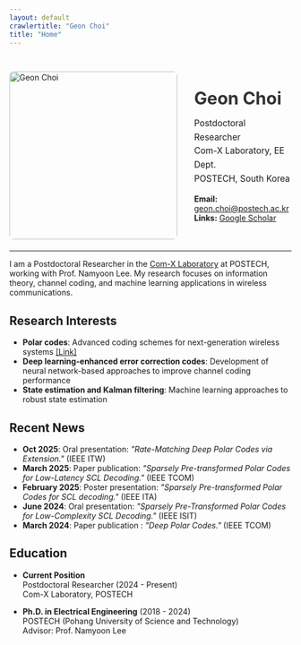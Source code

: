 ```yaml
---
layout: default
crawlertitle: "Geon Choi"
title: "Home"
---
```


<div class="profile-section" style="display: flex; align-items: center; gap: 30px; margin-bottom: 20px;">
  <div class="profile-image">
    <img src="{{ site.images | relative_url }}/profile.JPG" width="300" style="border-radius: 8px; margin-top: 30px" alt="Geon Choi"/>
  </div>
  <div class="profile-info">
    <h1 style="margin-bottom: 10px; font-size: 2.2em; color: #333;">Geon Choi</h1>
    <p style="font-size: 1.1em; line-height: 1.6; margin-bottom: 15px;">
      Postdoctoral Researcher<br/>
      Com-X Laboratory, EE Dept.<br/>
      POSTECH, South Korea
    </p>
    <p style="margin-bottom: 15px;">
      <strong>Email:</strong> <a href="mailto:geon.choi@postech.ac.kr">geon.choi@postech.ac.kr</a><br/>
      <strong>Links:</strong> <a href="https://scholar.google.com/citations?user=MlmovHcAAAAJ&hl=en">Google Scholar</a>
      <!-- <strong>Links:</strong> <a href="#">Google Scholar</a> | <a href="#">LinkedIn</a> -->
    </p>
  </div>
</div>

---

I am a Postdoctoral Researcher in the <a href="https://comx.postech.ac.kr/">Com-X Laboratory</a> at POSTECH, working with Prof. Namyoon Lee. My research focuses on information theory, channel coding, and machine learning applications in wireless communications.

<!-- --- -->

## Research Interests
- **Polar codes**: Advanced coding schemes for next-generation wireless systems [[Link]](/research/polar-codes/)
- **Deep learning-enhanced error correction codes**: Development of neural network-based approaches to improve channel coding performance
- **State estimation and Kalman filtering**: Machine learning approaches to robust state estimation
<!-- - **Information-theoretic approaches**: Theoretical foundations for integrated communication systems -->

## Recent News

- **Oct 2025**: Oral presentation: *"Rate-Matching Deep Polar Codes via Extension."* (IEEE ITW)
- **March 2025**: Paper publication: *"Sparsely Pre-transformed Polar Codes for Low-Latency SCL Decoding."* (IEEE TCOM)
- **February 2025**: Poster presentation: *"Sparsely Pre-transformed Polar Codes for SCL decoding."* (IEEE ITA)
- **June 2024**: Oral presentation: *"Sparsely Pre-Transformed Polar Codes for Low-Complexity SCL Decoding."* (IEEE ISIT)
- **March 2024**: Paper publication : *"Deep Polar Codes."* (IEEE TCOM)

## Education
- **Current Position**  
Postdoctoral Researcher (2024 - Present)  
Com-X Laboratory, POSTECH

- **Ph.D. in Electrical Engineering** (2018 - 2024)  
POSTECH (Pohang University of Science and Technology)  
Advisor: Prof. Namyoon Lee



<!-- ---
bg: "rails.jpg"
layout: default
crawlertitle: "Blog"
summary: "Home"
active: Home
---
Home pages -->